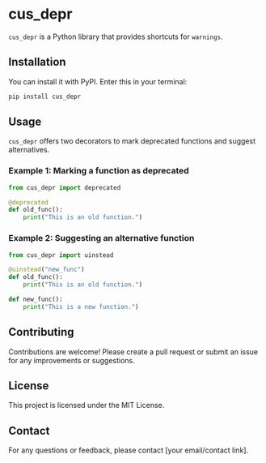 # cus_depr

`cus_depr` is a Python library that provides shortcuts for `warnings`.

## Installation

You can install it with PyPI. Enter this in your terminal:

```bash
pip install cus_depr
```

## Usage

`cus_depr` offers two decorators to mark deprecated functions and suggest alternatives.

### Example 1: Marking a function as deprecated

```python
from cus_depr import deprecated

@deprecated
def old_func():
    print("This is an old function.")
```

### Example 2: Suggesting an alternative function

```python
from cus_depr import uinstead

@uinstead("new_func")
def old_func():
    print("This is an old function.")

def new_func():
    print("This is a new function.")
```

## Contributing

Contributions are welcome! Please create a pull request or submit an issue for any improvements or suggestions.

## License

This project is licensed under the MIT License.

## Contact

For any questions or feedback, please contact [your email/contact link].
```
